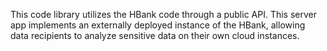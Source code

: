 This code library utilizes the HBank code through a public API. 
This server app implements an externally deployed instance of the HBank, allowing data recipients to analyze sensitive data on their own cloud instances.
